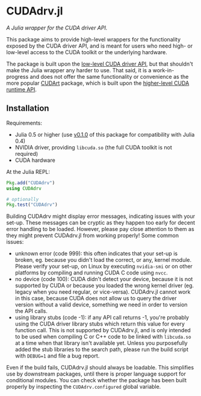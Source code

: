 # CUDAdrv.jl

*A Julia wrapper for the CUDA driver API.*

This package aims to provide high-level wrappers for the functionality exposed by the CUDA
driver API, and is meant for users who need high- or low-level access to the CUDA toolkit or
the underlying hardware.

The package is built upon the [low-level CUDA driver
API](http://docs.nvidia.com/cuda/cuda-driver-api/), but that shouldn't make the Julia
wrapper any harder to use. That said, it is a work-in-progress and does not offer the same
functionality or convenience as the more popular
[CUDArt](https://github.com/JuliaGPU/CUDArt.jl) package, which is built upon the
[higher-level CUDA runtime API](http://docs.nvidia.com/cuda/cuda-runtime-api/).


## Installation

Requirements:

* Julia 0.5 or higher (use
  [v0.1.0](https://github.com/JuliaGPU/CUDAdrv.jl/releases/tag/v0.1.0) of this package
  for compatibility with Julia 0.4)
* NVIDIA driver, providing `libcuda.so` (the full CUDA toolkit is not required)
* CUDA hardware

At the Julia REPL:

```julia
Pkg.add("CUDAdrv")
using CUDAdrv

# optionally
Pkg.test("CUDAdrv")
```

Building CUDAdrv might display error messages, indicating issues with your set-up. These
messages can be cryptic as they happen too early for decent error handling to be loaded.
However, please pay close attention to them as they might prevent CUDAdrv.jl from working
properly! Some common issues:

* unknown error (code 999): this often indicates that your set-up is broken, eg. because you
  didn't load the correct, or any, kernel module. Please verify your set-up, on Linux by
  executing `nvidia-smi` or on other platforms by compiling and running CUDA C code using
  `nvcc`.
* no device (code 100): CUDA didn't detect your device, because it is not supported by CUDA
  or because you loaded the wrong kernel driver (eg. legacy when you need regular, or
  vice-versa). CUDAdrv.jl cannot work in this case, because CUDA does not allow us to query
  the driver version without a valid device, something we need in order to version the API
  calls.
* using library stubs (code -1): if any API call returns -1, you're probably using the CUDA
  driver library stubs which return this value for every function call. This is not
  supported by CUDAdrv.jl, and is only intended to be used when compiling C or C++ code to
  be linked with `libcuda.so` at a time when that library isn't available yet. Unless you
  purposefully added the stub libraries to the search path, please run the build script with
  `DEBUG=1` and file a bug report.

Even if the build fails, CUDAdrv.jl should always be loadable. This simplifies use by
downstream packages, until there is proper language support for conditional modules. You can
check whether the package has been built properly by inspecting the `CUDAdrv.configured`
global variable.
